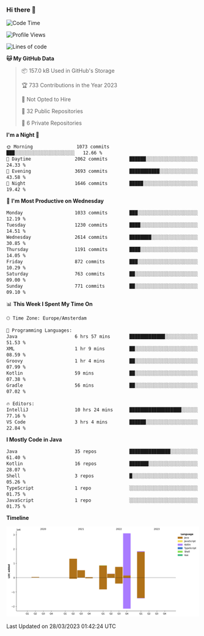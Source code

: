 ### Hi there 👋


<!--START_SECTION:waka-->
![Code Time](http://img.shields.io/badge/Code%20Time-3%2C105%20hrs%2041%20mins-blue)

![Profile Views](http://img.shields.io/badge/Profile%20Views-1-blue)

![Lines of code](https://img.shields.io/badge/From%20Hello%20World%20I%27ve%20Written-8.7%20million%20lines%20of%20code-blue)

**🐱 My GitHub Data** 

> 📦 157.0 kB Used in GitHub's Storage 
 > 
> 🏆 733 Contributions in the Year 2023
 > 
> 🚫 Not Opted to Hire
 > 
> 📜 32 Public Repositories 
 > 
> 🔑 6 Private Repositories 
 > 
**I'm a Night 🦉** 

```text
🌞 Morning                1073 commits        ███░░░░░░░░░░░░░░░░░░░░░░   12.66 % 
🌆 Daytime                2062 commits        ██████░░░░░░░░░░░░░░░░░░░   24.33 % 
🌃 Evening                3693 commits        ███████████░░░░░░░░░░░░░░   43.58 % 
🌙 Night                  1646 commits        █████░░░░░░░░░░░░░░░░░░░░   19.42 % 
```
📅 **I'm Most Productive on Wednesday** 

```text
Monday                   1033 commits        ███░░░░░░░░░░░░░░░░░░░░░░   12.19 % 
Tuesday                  1230 commits        ████░░░░░░░░░░░░░░░░░░░░░   14.51 % 
Wednesday                2614 commits        ████████░░░░░░░░░░░░░░░░░   30.85 % 
Thursday                 1191 commits        ████░░░░░░░░░░░░░░░░░░░░░   14.05 % 
Friday                   872 commits         ███░░░░░░░░░░░░░░░░░░░░░░   10.29 % 
Saturday                 763 commits         ██░░░░░░░░░░░░░░░░░░░░░░░   09.00 % 
Sunday                   771 commits         ██░░░░░░░░░░░░░░░░░░░░░░░   09.10 % 
```


📊 **This Week I Spent My Time On** 

```text
🕑︎ Time Zone: Europe/Amsterdam

💬 Programming Languages: 
Java                     6 hrs 57 mins       █████████████░░░░░░░░░░░░   51.53 % 
XML                      1 hr 9 mins         ██░░░░░░░░░░░░░░░░░░░░░░░   08.59 % 
Groovy                   1 hr 4 mins         ██░░░░░░░░░░░░░░░░░░░░░░░   07.99 % 
Kotlin                   59 mins             ██░░░░░░░░░░░░░░░░░░░░░░░   07.38 % 
Gradle                   56 mins             ██░░░░░░░░░░░░░░░░░░░░░░░   07.02 % 

🔥 Editors: 
IntelliJ                 10 hrs 24 mins      ███████████████████░░░░░░   77.16 % 
VS Code                  3 hrs 4 mins        ██████░░░░░░░░░░░░░░░░░░░   22.84 % 
```

**I Mostly Code in Java** 

```text
Java                     35 repos            ███████████████░░░░░░░░░░   61.40 % 
Kotlin                   16 repos            ███████░░░░░░░░░░░░░░░░░░   28.07 % 
Shell                    3 repos             █░░░░░░░░░░░░░░░░░░░░░░░░   05.26 % 
TypeScript               1 repo              ░░░░░░░░░░░░░░░░░░░░░░░░░   01.75 % 
JavaScript               1 repo              ░░░░░░░░░░░░░░░░░░░░░░░░░   01.75 % 
```



**Timeline**

![Lines of Code chart](https://raw.githubusercontent.com/powercasgamer/powercasgamer/master/assets/bar_graph.png)


 Last Updated on 28/03/2023 01:42:24 UTC
<!--END_SECTION:waka-->
